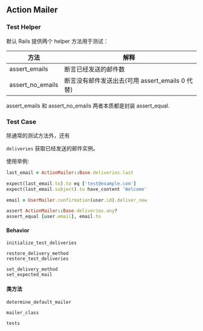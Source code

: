 ## Action Mailer

### Test Helper

默认 Rails 提供两个 helper 方法用于测试：

|方法|解释|
|--|--|
|assert_emails | 断言已经发送的邮件数|
|assert_no_emails | 断言没有邮件发送出去(可用 assert_emails 0 代替)|

assert_emails 和 assert_no_emails 两者本质都是封装 assert_equal.

### Test Case

除通常的测试方法外，还有

`deliveries` 获取已经发送的邮件实例。

使用举例:

```ruby
last_email = ActionMailer::Base.deliveries.last

expect(last_email.to).to eq ['test@example.com']
expect(last_email.subject).to have_content 'Welcome'

email = UserMailer.confirmation(user.id).deliver_now

assert ActionMailer::Base.deliveries.any?
assert_equal [user.email], email.to
```

#### Behavior

```
initialize_test_deliveries

restore_delivery_method
restore_test_deliveries

set_delivery_method
set_expected_mail
```

#### 类方法

```
determine_default_mailer

mailer_class

tests
```
